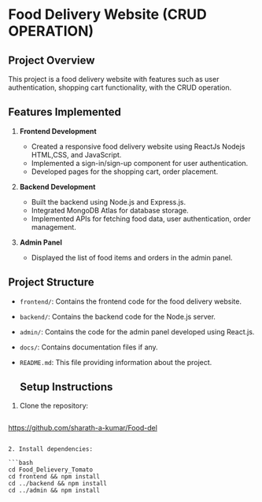 # Food Delivery Website (CRUD OPERATION)

## Project Overview

This project is a food delivery website with features such as user authentication, shopping cart functionality, with the CRUD operation.

## Features Implemented

1. **Frontend Development**
   - Created a responsive food delivery website using ReactJs Nodejs HTML,CSS, and JavaScript.
   - Implemented a sign-in/sign-up component for user authentication.
   - Developed pages for the shopping cart, order placement.

2. **Backend Development**
   - Built the backend using Node.js and Express.js.
   - Integrated MongoDB Atlas for database storage.
   - Implemented APIs for fetching food data, user authentication, order management.

3. **Admin Panel**
   - Displayed the list of food items and orders in the admin panel.

## Project Structure

- `frontend/`: Contains the frontend code for the food delivery website.
- `backend/`: Contains the backend code for the Node.js server.
- `admin/`: Contains the code for the admin panel developed using React.js.
- `docs/`: Contains documentation files if any.
- `README.md`: This file providing information about the project.

   ## Setup Instructions

1. Clone the repository:

   ```bash
  https://github.com/sharath-a-kumar/Food-del

   ```

2. Install dependencies:

   ```bash
   cd Food_Delievery_Tomato
   cd frontend && npm install
   cd ../backend && npm install
   cd ../admin && npm install
   ```
